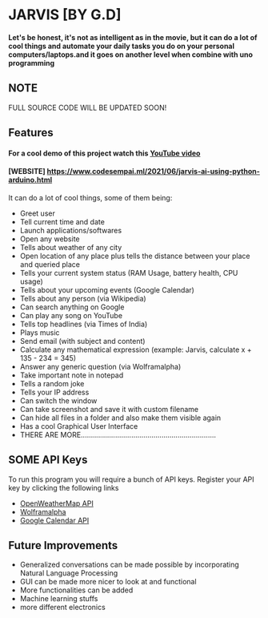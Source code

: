 # JARVIS [BY G.D]


#### Let's be honest, it's not as intelligent as in the movie, but it can do a lot of cool things and automate your daily tasks you do on your personal computers/laptops.and it goes on another level when combine with uno programming
## NOTE
FULL SOURCE CODE WILL BE UPDATED SOON!
## Features

#### For a cool demo of this project watch this [YouTube video](https://www.youtube.com/watch?v=Z5rdSA0lvNo)
#### [WEBSITE] https://www.codesempai.ml/2021/06/jarvis-ai-using-python-arduino.html
It can do a lot of cool things, some of them being:

- Greet user
- Tell current time and date
- Launch applications/softwares 
- Open any website
- Tells about weather of any city
- Open location of any place plus tells the distance between your place and queried place
- Tells your current system status (RAM Usage, battery health, CPU usage)
- Tells about your upcoming events (Google Calendar)
- Tells about any person (via Wikipedia)
- Can search anything on Google 
- Can play any song on YouTube
- Tells top headlines (via Times of India)
- Plays music
- Send email (with subject and content)
- Calculate any mathematical expression (example: Jarvis, calculate x + 135 - 234 = 345)
- Answer any generic question (via Wolframalpha)
- Take important note in notepad
- Tells a random joke
- Tells your IP address
- Can switch the window
- Can take screenshot and save it with custom filename
- Can hide all files in a folder and also make them visible again
- Has a cool Graphical User Interface
- THERE ARE MORE...................................................................

## SOME API Keys
To run this program you will require a bunch of API keys. Register your API key by clicking the following links

- [OpenWeatherMap API](https://openweathermap.org/api)
- [Wolframalpha](https://www.wolframalpha.com/)
- [Google Calendar API](https://developers.google.com/calendar/auth)
  

## Future Improvements
- Generalized conversations can be made possible by incorporating Natural Language Processing
- GUI can be made more nicer to look at and functional
- More functionalities can be added
- Machine learning stuffs
- more different electronics
